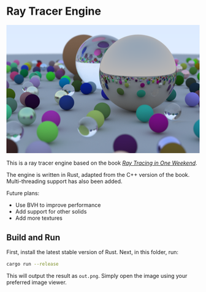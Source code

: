 # Ray Tracer Engine

![](./renders/book1.png)

This is a ray tracer engine based on the book [_Ray Tracing in One Weekend_](https://raytracing.github.io/books/RayTracingInOneWeekend.html).

The engine is written in Rust, adapted from the C++ version of the book. Multi-threading support has also been added.

Future plans:
  - Use BVH to improve performance
  - Add support for other solids
  - Add more textures

## Build and Run

First, install the latest stable version of Rust. Next, in this folder, run:

```bash
cargo run --release
```

This will output the result as `out.png`. Simply open the image using your preferred image viewer.